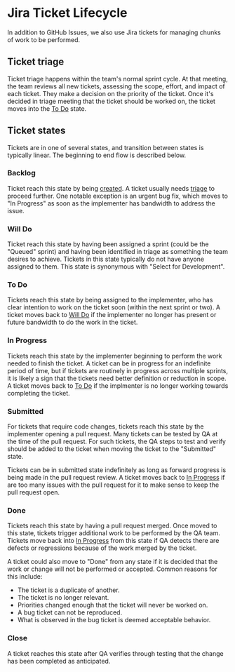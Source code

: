 # Jira Ticket Lifecycle

In addition to GitHub Issues, we also use Jira tickets for managing chunks of work to be performed.

## Ticket triage

Ticket triage happens within the team's normal sprint cycle. At that meeting, the team reviews all new tickets, assessing the scope, effort, and impact of each ticket. They make a decision on the priority of the ticket. Once it's decided in triage meeting that the ticket should be worked on, the ticket moves into the [To Do](#to-do) state.

## Ticket states

Tickets are in one of several states, and transition between states is typically linear. The beginning to end flow is described below.

### Backlog

Ticket reach this state by being [created](https://handbook.mattermost.com/operations/research-and-development/product/development-process/new-bug-tickets). A ticket usually needs [triage](#ticket-triage) to proceed further. One notable exception is an urgent bug fix, which moves to "In Progress" as soon as the implementer has bandwidth to address the issue.

### Will Do

Ticket reach this state by having been assigned a sprint (could be the "Queued" sprint) and having been identified in triage as something the team desires to achieve. Tickets in this state typically do not have anyone assigned to them. This state is synonymous with "Select for Development".

### To Do

Tickets reach this state by being assigned to the implementer, who has clear intention to work on the ticket soon (within the next sprint or two). A ticket moves back to [Will Do](#will-do) if the implementer no longer has present or future bandwidth to do the work in the ticket.

### In Progress

Tickets reach this state by the implementer beginning to perform the work needed to finish the ticket. A ticket can be in progress for an indefinite period of time, but if tickets are routinely in progress across multiple sprints, it is likely a sign that the tickets need better definition or reduction in scope. A ticket moves back to [To Do](#to-do) if the implmenter is no longer working towards completing the ticket.

### Submitted

For tickets that require code changes, tickets reach this state by the implementer opening a pull request. Many tickets can be tested by QA at the time of the pull request. For such tickets, the QA steps to test and verify should be added to the ticket when moving the ticket to the "Submitted" state.

Tickets can be in submitted state indefinitely as long as forward progress is being made in the pull request review. A ticket moves back to [In Progress](#in-progress) if are too many issues with the pull request for it to make sense to keep the pull request open.

### Done

Tickets reach this state by having a pull request merged. Once moved to this state, tickets trigger additional work to be performed by the QA team. Tickets move back into [In Progress](#in-progress) from this state if QA detects there are defects or regressions because of the work merged by the ticket.

A ticket could also move to "Done" from any state if it is decided that the work or change will not be performed or accepted. Common reasons for this include:

* The ticket is a duplicate of another.
* The ticket is no longer relevant.
* Priorities changed enough that the ticket will never be worked on.
* A bug ticket can not be reproduced.
* What is observed in the bug ticket is deemed acceptable behavior.

### Close

A ticket reaches this state after QA verifies through testing that the change has been completed as anticipated.
